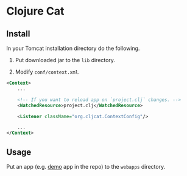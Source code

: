 # Clojure Cat

## Install

In your Tomcat installation directory do the following.

1. Put downloaded jar to the `lib` directory.

2. Modify `conf/context.xml`.

```xml
<Context>
    ...

    <!-- If you want to reload app on `project.clj` changes. -->
    <WatchedResource>project.clj</WatchedResource>

    <Listener className="org.cljcat.ContextConfig"/>

    ...
</Context>
```

## Usage

Put an app (e.g. [demo](./demo) app in the repo) to the `webapps` directory.
